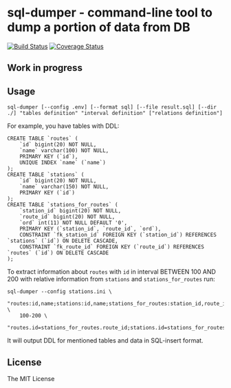 # sql-dumper - command-line tool to dump a portion of data from DB

[![Build Status](https://travis-ci.org/rnixik/sql-dumper.svg?branch=master)](https://travis-ci.org/rnixik/sql-dumper) [![Coverage Status](https://coveralls.io/repos/github/rnixik/sql-dumper/badge.svg?branch=master)](https://coveralls.io/github/rnixik/sql-dumper?branch=master)

## Work in progress

## Usage

```
sql-dumper [--config .env] [--format sql] [--file result.sql] [--dir ./] "tables definition" "interval definition" ["relations definition"]
```

For example, you have tables with DDL:

```
CREATE TABLE `routes` (
    `id` bigint(20) NOT NULL,
    `name` varchar(100) NOT NULL,
    PRIMARY KEY (`id`),
    UNIQUE INDEX `name` (`name`)
);
CREATE TABLE `stations` (
    `id` bigint(20) NOT NULL,
    `name` varchar(150) NOT NULL,
    PRIMARY KEY (`id`)
);
CREATE TABLE `stations_for_routes` (
    `station_id` bigint(20) NOT NULL,
    `route_id` bigint(20) NOT NULL,
    `ord` int(11) NOT NULL DEFAULT '0',
    PRIMARY KEY (`station_id`, `route_id`, `ord`),
    CONSTRAINT `fk_station_id` FOREIGN KEY (`station_id`) REFERENCES `stations` (`id`) ON DELETE CASCADE,
    CONSTRAINT `fk_route_id` FOREIGN KEY (`route_id`) REFERENCES `routes` (`id`) ON DELETE CASCADE
);
```

To extract information about `routes` with `id` in interval BETWEEN 100 AND 200 with relative information from
`stations` and `stations_for_routes` run:


```
sql-dumper --config stations.ini \
    "routes:id,name;stations:id,name;stations_for_routes:station_id,route_id,ord" \
    100-200 \
    "routes.id=stations_for_routes.route_id;stations.id=stations_for_routes.station_id"
```

It will output DDL for mentioned tables and data in SQL-insert format.

## License

The MIT License
